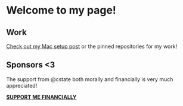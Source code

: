# Welcome to my page!
 
## Work
 
[Check out my Mac setup post](https://github.com/mistermantas/mistermantas/blob/master/mac-setup.md) or the pinned repositories for my work!
 
## Sponsors <3

The support from @cstate both morally and financially is very much appreciated!

[**SUPPORT ME FINANCIALLY**](https://github.com/sponsors/mistermantas/)
 
